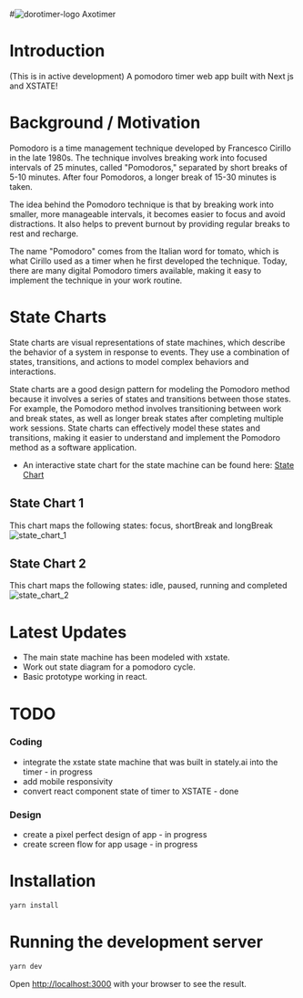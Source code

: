 #![dorotimer-logo](https://github.com/kristophesankar/dorotimer/assets/33190221/9298246a-bfdc-44f2-b122-75abf94c1652) Axotimer
#  Introduction
(This is in active development) A pomodoro timer web app built with Next js and XSTATE!

# Background / Motivation
Pomodoro is a time management technique developed by Francesco Cirillo in the late 1980s. The technique involves breaking work into focused intervals of 25 minutes, called "Pomodoros," separated by short breaks of 5-10 minutes. After four Pomodoros, a longer break of 15-30 minutes is taken.

The idea behind the Pomodoro technique is that by breaking work into smaller, more manageable intervals, it becomes easier to focus and avoid distractions. It also helps to prevent burnout by providing regular breaks to rest and recharge.

The name "Pomodoro" comes from the Italian word for tomato, which is what Cirillo used as a timer when he first developed the technique. Today, there are many digital Pomodoro timers available, making it easy to implement the technique in your work routine.

# State Charts

State charts are visual representations of state machines, which describe the behavior of a system in response to events. They use a combination of states, transitions, and actions to model complex behaviors and interactions. 

State charts are a good design pattern for modeling the Pomodoro method because it involves a series of states and transitions between those states. For example, the Pomodoro method involves transitioning between work and break states, as well as longer break states after completing multiple work sessions. State charts can effectively model these states and transitions, making it easier to understand and implement the Pomodoro method as a software application.

- An interactive state chart for the state machine can be found here: [State Chart](https://stately.ai/viz/b5311ee3-ad7d-45d5-b3df-247d2e31bf23)
## State Chart 1
This chart maps the following states: focus, shortBreak and longBreak
![state_chart_1](https://user-images.githubusercontent.com/33190221/235471827-028b006c-bc4a-4020-b4d6-b0a803e9b405.png)
## State Chart 2
This chart maps the following states: idle, paused, running and completed
![state_chart_2](https://user-images.githubusercontent.com/33190221/235472190-231cc4f8-8bb9-4094-8d67-c71edfe94e24.png)

# Latest Updates
- The main state machine has been modeled with xstate.
- Work out state diagram for a pomodoro cycle.
- Basic prototype working in react.

# TODO
### Coding
- integrate the xstate state machine that was built in stately.ai into the timer - in progress
- add mobile responsivity
- convert react component state of timer to XSTATE - done

### Design
- create a pixel perfect design of app - in progress
- create screen flow for app usage - in progress

# Installation

```bash
yarn install
```

# Running the development server

```bash
yarn dev
```

Open [http://localhost:3000](http://localhost:3000) with your browser to see the result.
